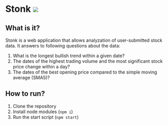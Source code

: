 # Stonk <a href="https://codeclimate.com/github/vanhanenjjv/Stonk/maintainability"><img src="https://api.codeclimate.com/v1/badges/440f60612e2965b6249c/maintainability" /></a>

## What is it?

Stonk is a web application that allows analyzation of user-submitted stock data. It answers to following questions about the data:

1. What is the longest bullish trend within a given date?
2. The dates of the highest trading volume and the most significant stock price change within a day?
3. The dates of the best opening price compared to the simple moving average (SMA5)?


## How to run?

1. Clone the repository
2. Install node modules (`npm i`)
3. Run the start script (`npm start`)
